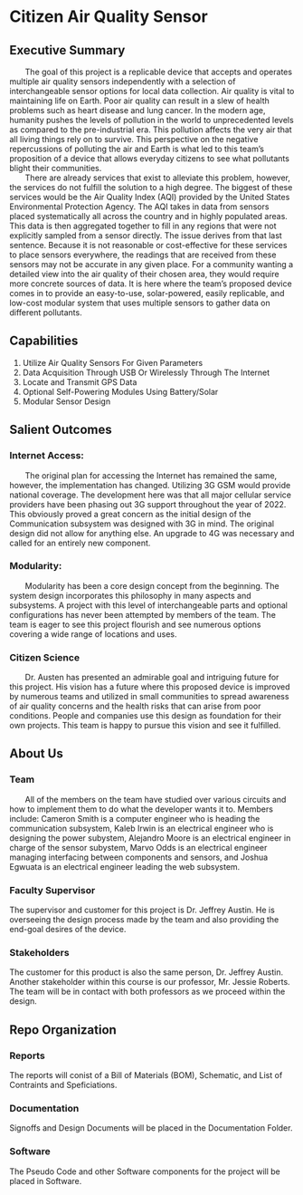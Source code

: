 # Citizen Air Quality Sensor

## Executive Summary

&nbsp;&nbsp;&nbsp;&nbsp;&nbsp;&nbsp; The goal of this project is a replicable device that accepts and operates multiple air quality sensors independently with a selection of interchangeable sensor options for local data collection.  Air quality is vital to maintaining life on Earth.  Poor air quality can result in a slew of health problems such as heart disease and lung cancer.  In the modern age, humanity pushes the levels of pollution in the world to unprecedented levels as compared to the pre-industrial era.  This pollution affects the very air that all living things rely on to survive.  This perspective on the negative repercussions of polluting the air and Earth is what led to this team’s proposition of a device that allows everyday citizens to see what pollutants blight their communities.  
&nbsp;&nbsp;&nbsp;&nbsp;&nbsp;&nbsp; There are already services that exist to alleviate this problem, however, the services do not fulfill the solution to a high degree.  The biggest of these services would be the Air Quality Index (AQI) provided by the United States Environmental Protection Agency.  The AQI takes in data from sensors placed systematically all across the country and in highly populated areas.  This data is then aggregated together to fill in any regions that were not explicitly sampled from a sensor directly.  The issue derives from that last sentence.  Because it is not reasonable or cost-effective for these services to place sensors everywhere, the readings that are received from these sensors may not be accurate in any given place.  For a community wanting a detailed view into the air quality of their chosen area, they would require more concrete sources of data.  It is here where the team’s proposed device comes in to provide an easy-to-use, solar-powered, easily replicable, and low-cost modular system that uses multiple sensors to gather data on different pollutants.



## Capabilities

1. Utilize Air Quality Sensors For Given Parameters
2. Data Acquisition Through USB Or Wirelessly Through The Internet
3. Locate and Transmit GPS Data
4. Optional Self-Powering Modules Using Battery/Solar
5. Modular Sensor Design

## Salient Outcomes

### Internet Access:

&nbsp;&nbsp;&nbsp;&nbsp;&nbsp;&nbsp;  The original plan for accessing the Internet has remained the same, however, the implementation has changed.  Utilizing 3G GSM would provide national coverage.  The development here was that all major cellular service providers have been phasing out 3G support throughout the year of 2022.  This obviously proved a great concern as the initial design of the Communication subsystem was designed with 3G in mind.  The original design did not allow for anything else.  An upgrade to 4G was necessary and called for an entirely new component.

### Modularity:

&nbsp;&nbsp;&nbsp;&nbsp;&nbsp;&nbsp;  Modularity has been a core design concept from the beginning.  The system design incorporates this philosophy in many aspects and subsystems.  A project with this level of interchangeable parts and optional configurations has never been attempted by members of the team.  The team is eager to see this project flourish and see numerous options covering a wide range of locations and uses.

### Citizen Science 

&nbsp;&nbsp;&nbsp;&nbsp;&nbsp;&nbsp;  Dr. Austen has presented an admirable goal and intriguing future for this project.  His vision has a future where this proposed device is improved by numerous teams and utilized in small communities to spread awareness of air quality concerns and the health risks that can arise from poor conditions.  People and companies use this design as foundation for their own projects.  This team is happy to pursue this vision and see it fulfilled.

## About Us

### Team

&nbsp;&nbsp;&nbsp;&nbsp;&nbsp;&nbsp; All of the members on the team have studied over various circuits and how to implement them to do what the developer wants it to.  Members include: Cameron Smith is a computer engineer who is heading the communication subsystem, Kaleb Irwin is an electrical engineer who is designing the power subystem, Alejandro Moore is an electrical engineer in charge of the sensor subystem, Marvo Odds is an electrical engineer managing interfacing between components and sensors, and Joshua Egwuata is an electrical engineer leading the web subsystem.  

### Faculty Supervisor
The supervisor and customer for this project is Dr. Jeffrey Austin.  He is overseeing the design process made by the team and also providing the end-goal desires of the device.

### Stakeholders
The customer for this product is also the same person, Dr. Jeffrey Austin. Another stakeholder within this course is our professor, Mr. Jessie Roberts. The team will be in contact with both professors as we proceed within the design.


## Repo Organization

### Reports
The reports will conist of a Bill of Materials (BOM), Schematic, and List of Contraints and Speficiations.

### Documentation
Signoffs and Design Documents will be placed in the Documentation Folder.

### Software
The Pseudo Code and other Software components for the project will be placed in Software. 
